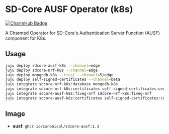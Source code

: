 # SD-Core AUSF Operator (k8s)
[![CharmHub Badge](https://charmhub.io/sdcore-ausf-k8s/badge.svg)](https://charmhub.io/sdcore-ausf-k8s)

A Charmed Operator for SD-Core's Authentication Server Function (AUSF) component for K8s. 

## Usage

```bash
juju deploy sdcore-ausf-k8s --channel=edge
juju deploy sdcore-nrf-k8s --channel=edge
juju deploy mongodb-k8s --trust --channel=5/edge
juju deploy self-signed-certificates --channel=beta
juju integrate sdcore-nrf-k8s:database mongodb-k8s
juju integrate sdcore-nrf-k8s:certificates self-signed-certificates:certificates
juju integrate sdcore-ausf-k8s:fiveg-nrf sdcore-nrf-k8s:fiveg-nrf
juju integrate sdcore-ausf-k8s:certificates self-signed-certificates:certificates
```

## Image

- **ausf**: `ghcr.io/canonical/sdcore-ausf:1.3`
